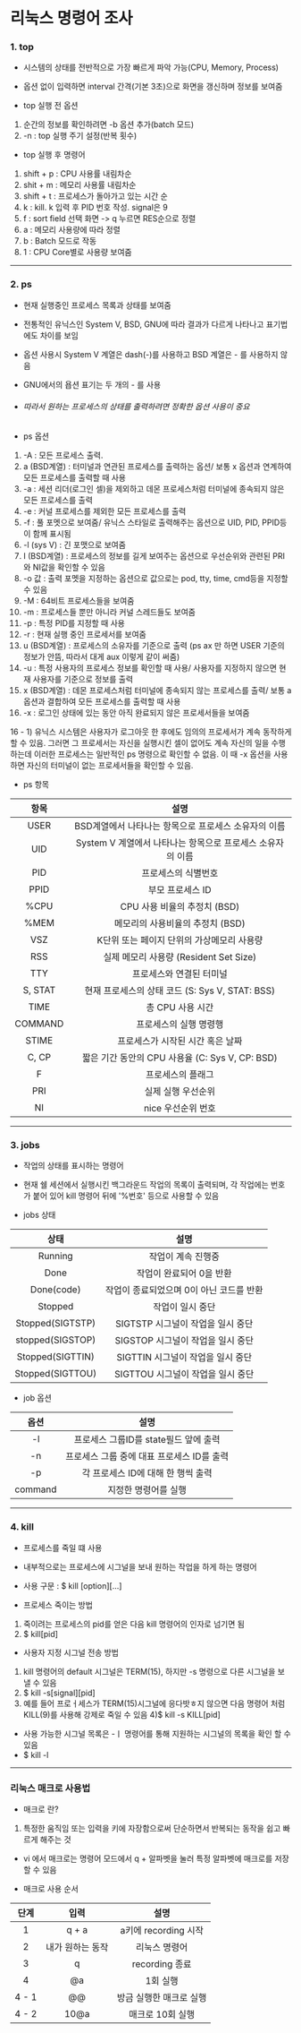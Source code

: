 # 리눅스 명령어 조사



### 1. top

+ 시스템의 상태를 전반적으로 가장 빠르게 파악 가능(CPU, Memory, Process)
+ 옵션 없이 입력하면 interval 간격(기본 3초)으로 화면을 갱신하며 정보를 보여줌


+ top 실행 전 옵션

 1) 순간의 정보를 확인하려면 -b 옵션 추가(batch 모드)
 2) -n : top 실행 주기 설정(반복 횟수)


+ top 실행 후 명령어

1) shift + p : CPU 사용률 내림차순
2) shit + m : 메모리 사용률 내림차순
3) shift + t : 프로세스가 돌아가고 있는 시간 순
4) k : kill. k 입력 후 PID 번호 작성. signal은 9
5) f : sort field 선택 화면 -> q 누르면 RES순으로 정렬
6) a : 메모리 사용량에 따라 정렬
7) b : Batch 모드로 작동
8) 1 : CPU Core별로 사용량 보여줌

---------------------

### 2. ps

+ 현재 실행중인 프로세스 목록과 상태를 보여줌
+ 전통적인 유닉스인 System V, BSD, GNU에 따라 결과가 다르게 나타나고 표기법에도 차이를 보임
+ 옵션 사용시 System V 계열은 dash(-)를 사용하고 BSD 계열은 - 를 사용하지 않음
+ GNU에서의 욥션 표기는 두 개의 - 를 사용
+ ###### 따라서 원하는 프로세스의 상태를 출력하려면 정확한 옵션 사용이 중요


+ ps 옵션

1) -A : 모든 프로세스 출력.
2) a (BSD계열) : 터미널과 연관된 프로세스를 출력하는 옵션/ 보통 x 옵션과 연계하여 모든 프로세스를 출력할 때 사용
3) -a : 세션 리더(로그인 셀)을 제외하고 데몬 프로세스처럼 터미널에 종속되지 않은 모든 프로세스를 출력
4) -e : 커널 프로세스를 제외한 모든 프로세스를 출력
5) -f : 풀 포멧으로 보여줌/ 유닉스 스타일로 출력해주는 옵션으로 UID, PID, PPID등이 함께 표시됨
6) -l (sys V) : 긴 포맷으로 보여줌
7)  I (BSD계열) : 프로세스의 정보를 길게 보여주는 옵션으로 우선순위와 관련된 PRI와 NI값을 확인할 수 있음
8)  -o 값 : 출력 포멧을 지정하는 옵션으로 값으로는 pod, tty, time, cmd등을 지정할 수 있음
9)  -M : 64비트 프로세스들을 보여줌
10)  -m : 프로세스들 뿐만 아니라 커널 스레드들도 보여줌
11)  -p : 특정 PID를 지정할 때 사용
12)  -r : 현재 실행 중인 프로세서를 보여줌
13)  u (BSD계열) : 프로세스의 소유자를 기준으로 출력 (ps ax 만 하면 USER 기준의 정보가 안뜸, 따라서 대게 aux 이렇게 같이 써줌)
14)  -u : 특정 사용자의 프로세스 정보를 확인할 때 사용/ 사용자를 지정하지 않으면 현재 사용자를 기준으로 정보를 출력
15)  x (BSD계열) : 데몬 프로세스처럼 터미널에 종속되지 않는 프로세스를 출력/ 보통 a옵션과 결합하여 모든 프로세스를 출력할 때 사용
16)  -x : 로그인 상태에 있는 동안 아직 완료되지 않은 프로세서들을 보여줌
  
  16 - 1) 유닉스 시스템은 사용자가 로그아웃 한 후에도 임의의 프로세서가 계속 동작하게 할 수 있음. 그러면 그 프로세서는 자신을 실행시킨 셀이 없어도 계속 자신의 일을 수행하는데 이러한 프로세스는 일반적인 ps 명령으로 확인할 수 없음. 이 때 -x 옵션을 사용하면 자신의 터미널이 없는 프로세서들을 확인할 수 있음.




+ ps 항목

|항목|설명|
|:-------:|:--------:|
|USER|BSD계열에서 나타나는 항목으로 프로세스 소유자의 이름|
|UID|System V 계열에서 나타나는 항목으로 프로세스 소유자의 이름|
|PID|프로세스의 식별번호|
|PPID|부모 프로세스 ID|
|%CPU|CPU 사용 비율의 추정치 (BSD)|
|%MEM|메모리의 사용비율의 추정치 (BSD)|
|VSZ|K단위 또는 페이지 단위의 가상메모리 사용량|
|RSS|실제 메모리 사용량 (Resident Set Size)|
|TTY|프로세스와 연결된 터미널|
|S, STAT|현재 프로세스의 상태 코드 (S: Sys V, STAT: BSS)|
|TIME|총 CPU 사용 시간|
|COMMAND|프로세스의 실행 명령행|
|STIME|프로세스가 시작된 시간 혹은 날짜|
|C, CP|짧은 기간 동안의 CPU 사용율 (C: Sys V, CP: BSD)|
|F|프로세스의 플래그|
|PRI|실제 실행 우선순위|
|NI|nice 우선순위 번호|


-------------------------

### 3. jobs

+ 작업의 상태를 표시하는 명령어
+ 현재 쉘 세션에서 실행시킨 백그라운드 작업의 목록이 출력되며, 각 작업에는 번호가 붙어 있어 kill 명령어 뒤에 '%번호' 등으로 사용할 수 있음


+ jobs 상태

|상태|설명|
|:-----:|:------:|
|Running|작업이 계속 진행중|
|Done|작업이 완료되어 0을 반환|
|Done(code)|작업이 종료되었으며 0이 아닌 코드를 반환|
|Stopped|작업이 일시 중단|
|Stopped(SIGTSTP)|SIGTSTP 시그널이 작업을 일시 중단|
|stopped(SIGSTOP)|SIGSTOP 시그널이 작업을 일시 중단|
|Stopped(SIGTTIN)|SIGTTIN 시그널이 작업을 일시 중단|
|Stopped(SIGTTOU)|SIGTTOU 시그널이 작업을 일시 중단|


+ job 옵션

|옵션|설명|
|:---:|:---:|
|-l|프로세스 그룹ID를 state필드 앞에 출력|
|-n|프로세스 그룹 중에 대표 프로세스 ID를 출력|
|-p|각 프로세스 ID에 대해 한 행씩 출력|
|command|지정한 명령어를 실행|


-----------------------------

### 4. kill

+ 프로세스를 죽일 떄 사용
+ 내부적으로는 프로세스에 시그널을 보내 원하는 작업을 하게 하는 명령어

+ 사용 구문 : $ kill [option]<pid>[...]

+ 프로세스 죽이는 방법
1) 죽이려는 프로세스의 pid를 얻은 다음 kill 명령어의 인자로 넘기면 됨
2) $ kill[pid]

+ 사용자 지정 시그널 전송 방법
1) kill 명령어의 default 시그널은 TERM(15), 하지만 -s 명령으로 다른 시그널을 보낼 수 있음
2) $ kill -s[signal][pid]
3) 예를 들어 프로ㅓ세스가 TERM(15)시그널에 응다밧ㅎ지 않으면 다음 명령어 처럼 KILL(9)를 사용해 강제로 죽일 수 있음
4)$ kill -s KILL[pid]

+ 사용 가능한 시그널 목록은 -ㅣ 명령어를 통해 지원하는 시그널의 목록을 확인 할 수 있음
+ $ kill -l
 
 ------------------------------
 
 ### 리눅스 매크로 사용법
 
 + 매크로 란?
 1) 특정한 움직임 또는 입력을 키에 자장함으로써 단순하면서 반복되는 동작을 쉽고 빠르게 해주는 것
 
 + vi 에서 매크로는 명령어 모드에서 q + 알파벳을 눌러 특정 알파벳에 매크로를 저장할 수 있음
 
 + 매크로 사용 순서
 
 |단계|입력|설명|
 |:---:|:---:|:---:|
 |1|q + a|a키에 recording 시작|
 |2|내가 원하는 동작|리눅스 명령어|
 |3|q|recording 종료|
 |4|@a|1회 실행|
 |4 - 1|@@|방금 실행한 매크로 실행|
 |4 - 2|10@a|매크로 10회 실행|



